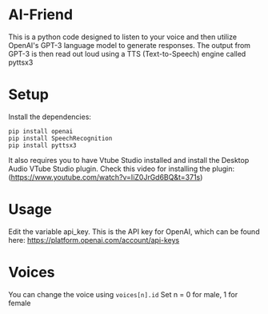 # AI-Friend
This is a python code designed to listen to your voice and then utilize OpenAI's GPT-3 language model to generate responses. The output from GPT-3 is then read out loud using a TTS (Text-to-Speech) engine called pyttsx3

# Setup
Install the dependencies:
```
pip install openai
pip install SpeechRecognition
pip install pyttsx3
```

It also requires you to have Vtube Studio installed and install the Desktop Audio VTube Studio plugin. 
Check this video for installing the plugin: (https://www.youtube.com/watch?v=IiZ0JrGd6BQ&t=371s)

# Usage
Edit the variable api_key. This is the API key for OpenAI, which can be found here:
https://platform.openai.com/account/api-keys

# Voices
You can change the voice using `voices[n].id`
Set n = 0 for male, 1 for female
